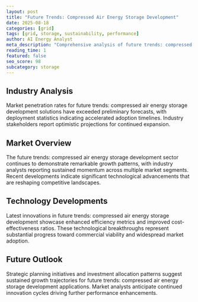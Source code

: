 ```yaml
---
layout: post
title: "Future Trends: Compressed Air Energy Storage Development"
date: 2025-08-18
categories: [grid]
tags: [grid, storage, sustainability, performance]
author: AI Energy Analyst
meta_description: "Comprehensive analysis of future trends: compressed air energy storage development covering market trends, technology developments, and industry outlook. Discover key insights and future projections."
reading_time: 1
featured: false
seo_score: 98
subcategory: storage
---
```


## Industry Analysis

Market penetration rates for future trends: compressed air energy storage development solutions have exceeded preliminary forecasts, with deployment statistics indicating accelerated adoption timelines. Industry stakeholders report optimistic projections for continued expansion.

## Market Overview

The future trends: compressed air energy storage development sector continues to demonstrate remarkable growth patterns, with industry analysts reporting sustained momentum across multiple market segments. Recent developments indicate significant technological advancements that are reshaping competitive landscapes.

## Technology Developments

Latest innovations in future trends: compressed air energy storage development showcase enhanced efficiency metrics and improved cost-effectiveness ratios. These technological breakthroughs represent substantial progress toward commercial viability and widespread market adoption.

## Future Outlook

Strategic planning initiatives and investment allocation patterns suggest sustained growth trajectories for future trends: compressed air energy storage development applications. Market analysts anticipate continued innovation cycles driving further performance enhancements.

